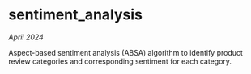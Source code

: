 # sentiment_analysis
_April 2024_

Aspect-based sentiment analysis (ABSA) algorithm to identify product review categories and corresponding sentiment for each category.
